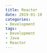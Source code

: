 ```yaml
---
title: Reactor
date: 2019-01-10
categories:
- Development
tags:
- Development
- Java
- Reactor
---
```


